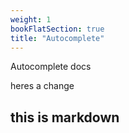 ```yaml
---
weight: 1
bookFlatSection: true
title: "Autocomplete"
---
```


Autocomplete docs

heres a change

## this is markdown